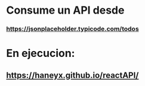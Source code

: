 # Consume un API desde
### https://jsonplaceholder.typicode.com/todos

# En ejecucion:
## https://haneyx.github.io/reactAPI/
